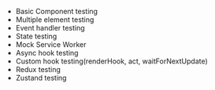 - Basic Component testing
- Multiple element testing
- Event handler testing
- State testing
- Mock Service Worker
- Async hook testing
- Custom hook testing(renderHook, act, waitForNextUpdate)
- Redux testing
- Zustand testing
